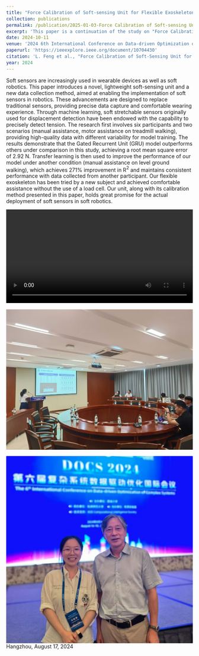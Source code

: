```yaml
---
title: "Force Calibration of Soft-sensing Unit for Flexible Exoskeleton"
collection: publications
permalink: /publication/2025-01-03-Force Calibration of Soft-sensing Unit for Flexible Exoskeleton
excerpt: 'This paper is a continuation of the study on "Force Calibration and Prediction of Soft Stretch Sensor Based on Deep Learning."'
date: 2024-10-11
venue: '2024 6th International Conference on Data-driven Optimization of Complex Systems (DOCS)'
paperurl: 'https://ieeexplore.ieee.org/document/10704430'
citation: 'L. Feng et al., "Force Calibration of Soft-Sensing Unit for Flexible Exoskeleton," 2024 6th International Conference on Data-driven Optimization of Complex Systems (DOCS), Hangzhou, China, 2024, pp. 358-364, doi: 10.1109/DOCS63458.2024.10704430.'
year: 2024
---
```


Soft sensors are increasingly used in wearable devices as well as soft robotics. This paper introduces a novel, lightweight soft-sensing unit and a new data collection method, aimed at enabling the implementation of soft sensors in robotics. These advancements are designed to replace traditional sensors, providing precise data capture and comfortable wearing experience. Through machine learning, soft stretchable sensors originally used for displacement detection have been endowed with the capability to precisely detect tension. The research first involves six participants and two scenarios (manual assistance, motor assistance on treadmill walking), providing high-quality data with different variability for model training. The results demonstrate that the Gated Recurrent Unit (GRU) model outperforms others under comparison in this study, achieving a root mean square error of 2.92 N. Transfer learning is then used to improve the performance of our model under another condition (manual assistance on level ground walking), which achieves 271\% improvement in R$^2$ and maintains consistent performance with data collected from another participant. Our flexible exoskeleton has been tried by a new subject and achieved comfortable assistance without the use of a load cell. Our unit, along with its calibration method presented in this paper, holds great promise for the actual deployment of soft sensors in soft robotics.

<div style="display:flex;justify-content:center;">
<video width="600" controls>
  <source src="/images/DOCS.mp4" type="video/mp4">
  Your browser does not support the video tag.
</video>
</div>
<br>
<div style="display:flex;justify-content:center;">
   <img src="/images/DOCS2024_1.jpg" width="600" alt="Fig" style="margin:auto;">
</div>
<br>
<div style="display:flex;justify-content:center;">
   <img src="/images/DOCS2024_2.jpg" width="600" alt="Fig" style="margin:auto;">
</div>
Hangzhou, August 17, 2024
<br>
